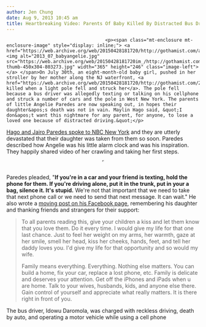 ```yaml
---
author: Jen Chung
date: Aug 9, 2013 10:45 am
title: Heartbreaking Video: Parents Of Baby Killed By Distracted Bus Driver Beg Motorists To Put Down Their Phones 
---
```


	
										<p><span class="mt-enclosure mt-enclosure-image" style="display: inline;"> <a href="https://web.archive.org/web/20150428181720/http://gothamist.com/attachments/jen/2013_07_babyangelie.jpg"> <img alt="2013_07_babyangelie.jpg" src="https://web.archive.org/web/20150428181720im_/http://gothamist.com/assets_c/2013/08/2013_07_babyangelie-thumb-450x304-803273.jpg" width="365" height="246" class="image-left"> </a> </span>On July 30th, an eight-month-old baby girl, pushed in her stroller by her mother along the NJ waterfront, <a href="https://web.archive.org/web/20150428181720/http://gothamist.com/2013/07/31/chain_reaction_crash_kills_baby_in.php">was killed when a light pole fell and struck her</a>. The pole fell because a bus driver was allegedly texting or talking on his cellphone and struck a number of cars and the pole in West New York. The parents of little Angelie Paredes are now speaking out, in hopes their daughter&apos;s death was not in vain. Maylin Hago said, &quot;I don&apos;t want this nightmare for any parent, for anyone, to lose a loved one because of distracted driving.&quot;</p>

<p><a href="https://web.archive.org/web/20150428181720/http://www.nbcnewyork.com/news/local/Parents-Baby-Killed-Bus-Pole-Driver-Texting-Phone-218893241.html">Hago and Jairo Paredes spoke to NBC New York</a> and they are utterly devastated that their daughter was taken from them so soon. Paredes described how Angelie was his little alarm clock and was his inspiration. They happily shared video of her crawling and taking her first steps. </p>

<center><iframe id="nbcLP218910551" width="1" height="1" src="https://web.archive.org/web/20150428181720if_/http://www.nbcnewyork.com/templates/nbc_blank"></iframe><script type="text/javascript">var nbcLP={};nbcLP.aRandomNumber=Math.floor(Math.random()*10000);nbcLP.currentPageLoc=encodeURIComponent(window.location.href);nbcLP.currentSiteLoc=encodeURIComponent(window.location.host);nbcLP.defaultWidth=652;nbcLP.defaultHeight=367;nbcLP.cmsID="218910551";nbcLP.vidPid="lckOZBFO2L14";nbcLP.vidSec="TK";nbcLP.vidSubSec="TK";nbcLP.vidFrame=document.getElementById("nbcLP218910551");nbcLP.vidFrame.style.border="none";nbcLP.vidFrame.width=nbcLP.defaultWidth;nbcLP.vidFrame.height=nbcLP.defaultHeight;nbcLP.vidFrame.scrolling="no";nbcLP.vidFrame.src="https://web.archive.org/web/20150428181720/http://www.nbcnewyork.com/templates/nbc_partner_player?cmsID="+nbcLP.cmsID+"&videoID="+nbcLP.vidPid+"&width="+nbcLP.defaultWidth+"&height="+nbcLP.defaultHeight+"&sec="+nbcLP.vidSec+"&subsec="+nbcLP.vidSubSec+"&turl="+nbcLP.currentSiteLoc+"&ourl="+nbcLP.currentPageLoc+"&rand="+nbcLP.aRandomNumber;</script></center>

<p><br>Paredes pleaded, &quot;<strong>If you&apos;re in a car and your friend is texting, hold the phone for them. If you&apos;re driving alone, put it in the trunk, put in your a bag, silence it. It&apos;s stupid.</strong> We&apos;re not that important that we need to take that next phone call or we need to send that next message. It can wait.&quot; He also wrote a <a href="https://web.archive.org/web/20150428181720/https://www.facebook.com/jairo.paredes.7/posts/10151754883914266">moving post on his Facebook page</a>, remembering his daughter and thanking friends and strangers for their support:</p><blockquote>To all parents reading this, give your children a kiss and let them know that you love them. Do it every time. I would give my life for that one last chance. Just to feel her weight on my arms, her warmth, gaze at her smile, smell her head, kiss her cheeks, hands, feet, and tell her daddy loves you. I&apos;d give my life for that opportunity and so would my wife. <p></p>

<p>Family means everything. Everything. Nothing else matters. You can build a home, fix your car, replace a lost phone, etc. Family is delicate and deserves your attention. Get off the iPhones and iPads when u are home. Talk to your wives, husbands, kids, and anyone else there. Gain control of yourself and appreciate what really matters. It is there right in front of you. </p></blockquote>The bus driver, Idowu Daromola, was charged with reckless driving, death by auto, and operating a motor vehicle while using a cell phone<p></p>					
										
									
				